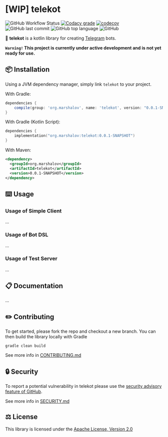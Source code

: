 # [WIP] telekot

![GitHub Workflow Status](https://img.shields.io/github/workflow/status/Amper/telekot/CI)
[![Codacy grade](https://img.shields.io/codacy/grade/004e390276064f9b9c2ae374dbf4ae40)](https://app.codacy.com/manual/__3/telekot?utm_source=github.com&utm_medium=referral&utm_content=Amper/telekot&utm_campaign=Badge_Grade_Settings)
[![codecov](https://img.shields.io/codecov/c/github/Amper/telekot)](https://codecov.io/gh/Amper/telekot)
![GitHub last commit](https://img.shields.io/github/last-commit/Amper/telekot)
![GitHub top language](https://img.shields.io/github/languages/top/Amper/telekot)
![GitHub](https://img.shields.io/github/license/Amper/telekot)

:robot: **telekot** is a kotlin library for creating [Telegram](https://telegram.org) bots.

**`Warning!` This project is currently under active development and is not yet ready for use.**

## :package: Installation

Using a JVM dependency manager, simply link `telekot` to your project.

With Gradle:

```groovy
dependencies {
    compile(group: 'org.marshalov', name: 'telekot', version: "0.0.1-SNAPSHOT")
}
```

With Gradle (Kotlin Script):

```kotlin
dependencies {
    implementation("org.marshalov:telekot:0.0.1-SNAPSHOT")
}
```

With Maven:
```xml
<dependency>
  <groupId>org.marshalov</groupId>
  <artifactId>telekot</artifactId>
  <version>0.0.1-SNAPSHOT</version>
</dependency>
```

## :keyboard:️ Usage

### Usage of Simple Client

...

### Usage of Bot DSL

...

### Usage of Test Server

...

## :clipboard: Documentation

...

## :pencil2: Contributing

To get started, please fork the repo and checkout a new branch. 
You can then build the library locally with Gradle

```shell script
gradle clean build
```

See more info in [CONTRIBUTING.md](CONTRIBUTING.md)

## :lock: Security

To report a potential vulnerability in telekot please use the [security advisory feature of GitHub](https://github.com/Amper/telekot/security/advisories).

See more info in [SECURITY.md](SECURITY.md)

## :balance_scale: License

This library is licensed under the [Apache License, Version 2.0](LICENSE)

